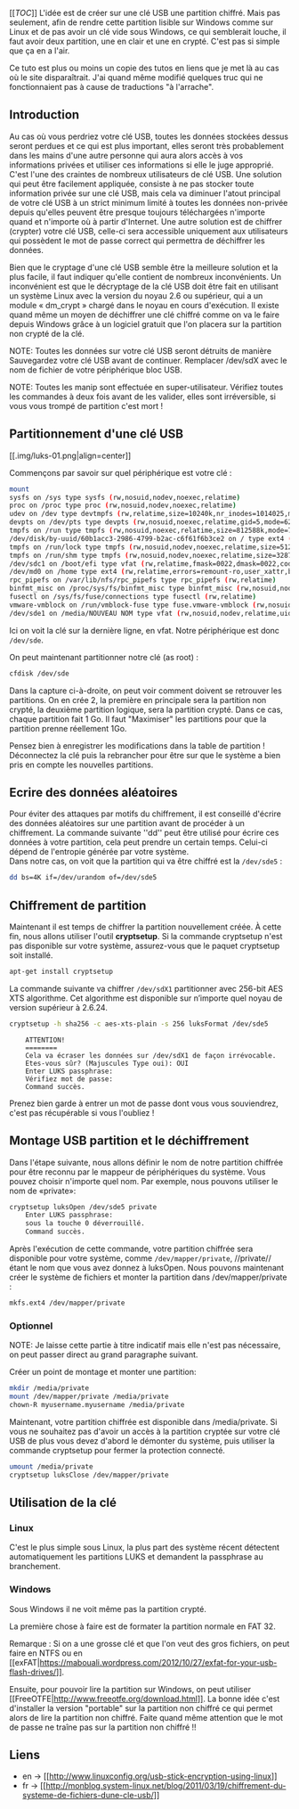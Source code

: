 [[_TOC_]]
L'idée est de créer sur une clé USB une partition chiffré. Mais pas seulement, afin de rendre cette partition lisible sur Windows comme sur 
Linux et de pas avoir un clé vide sous Windows, ce qui semblerait louche, il faut avoir deux partition, une en clair et une en crypté. 
C'est pas si simple que ça en a l'air.

Ce tuto est plus ou moins un copie des tutos en liens que je met là au cas où le site disparaîtrait. 
J'ai quand même modifié quelques truc qui ne fonctionnaient pas à cause de traductions "à l'arrache".

## Introduction
Au cas où vous perdriez votre clé USB, toutes les données stockées dessus seront perdues et ce qui est plus important, 
elles seront très probablement dans les mains d'une autre personne qui aura alors accès à vos informations privées et utiliser ces informations 
si elle le juge approprié. C'est l'une des craintes de nombreux utilisateurs de clé USB. Une solution qui peut être facilement appliquée, consiste à ne 
pas stocker toute information privée sur une clé USB, mais cela va diminuer l'atout principal de votre clé USB à un strict minimum limité à toutes les 
données non-privée depuis qu'elles peuvent être presque toujours téléchargées n'importe quand et n'importe où à partir d'Internet. Une autre solution 
est de chiffrer (crypter) votre clé USB, celle-ci sera accessible uniquement aux utilisateurs qui possèdent le mot de passe correct qui permettra de 
déchiffrer les données.

Bien que le cryptage d'une clé USB semble être la meilleure solution et la plus facile, il faut indiquer qu'elle contient de nombreux inconvénients. 
Un inconvénient est que le décryptage de la clé USB doit être fait en utilisant un système Linux avec la version du noyau 2.6 ou supérieur, qui a un 
module « dm_crypt » chargé dans le noyau en cours d'exécution. Il existe quand même un moyen de déchiffrer une clé chiffré comme on va le faire depuis 
Windows grâce à un logiciel gratuit que l'on placera sur la partition non crypté de la clé.

NOTE:
Toutes les données sur votre clé USB seront détruits de manière Sauvegardez votre clé USB avant de continuer. 
Remplacer /dev/sdX avec le nom de fichier de votre périphérique bloc USB.

NOTE: Toutes les manip sont effectuée en super-utilisateur. Vérifiez toutes les commandes à deux fois avant de les valider, elles sont irréversible, 
si vous vous trompé de partition c'est mort !

## Partitionnement d'une clé USB
[[.img/luks-01.png|align=center]]

Commençons par savoir sur quel périphérique est votre clé :

``` sh
mount
sysfs on /sys type sysfs (rw,nosuid,nodev,noexec,relatime)
proc on /proc type proc (rw,nosuid,nodev,noexec,relatime)
udev on /dev type devtmpfs (rw,relatime,size=10240k,nr_inodes=1014025,mode=755)
devpts on /dev/pts type devpts (rw,nosuid,noexec,relatime,gid=5,mode=620,ptmxmode=000)
tmpfs on /run type tmpfs (rw,nosuid,noexec,relatime,size=812588k,mode=755)
/dev/disk/by-uuid/60b1acc3-2986-4799-b2ac-c6f61f6b3ce2 on / type ext4 (rw,relatime,errors=remount-ro,user_xattr,barrier=1,data=ordered)
tmpfs on /run/lock type tmpfs (rw,nosuid,nodev,noexec,relatime,size=5120k)
tmpfs on /run/shm type tmpfs (rw,nosuid,nodev,noexec,relatime,size=3287720k)
/dev/sdc1 on /boot/efi type vfat (rw,relatime,fmask=0022,dmask=0022,codepage=cp437,iocharset=utf8,shortname=mixed,errors=remount-ro)
/dev/md0 on /home type ext4 (rw,relatime,errors=remount-ro,user_xattr,barrier=1,stripe=128,data=ordered)
rpc_pipefs on /var/lib/nfs/rpc_pipefs type rpc_pipefs (rw,relatime)
binfmt_misc on /proc/sys/fs/binfmt_misc type binfmt_misc (rw,nosuid,nodev,noexec,relatime)
fusectl on /sys/fs/fuse/connections type fusectl (rw,relatime)
vmware-vmblock on /run/vmblock-fuse type fuse.vmware-vmblock (rw,nosuid,nodev,relatime,user_id=0,group_id=0,default_permissions,allow_other)
/dev/sde1 on /media/NOUVEAU NOM type vfat (rw,nosuid,nodev,relatime,uid=1000,gid=1000,fmask=0022,dmask=0077,codepage=cp437,iocharset=utf8,shortname=mixed,showexec,utf8,flush,errors=remount-ro,uhelper=udisks)
```

Ici on voit la clé sur la dernière ligne, en vfat. Notre périphérique est donc `/dev/sde`.

On peut maintenant partitionner notre clé (as root) : 

``` sh
cfdisk /dev/sde
```

Dans la capture ci-à-droite, on peut voir comment doivent se retrouver les partitions. On en crée 2, la première en principale sera la partition non crypté, 
la deuxième partition logique, sera la partition crypté. Dans ce cas, chaque partition fait 1 Go. Il faut "Maximiser" les partitions pour que la 
partition prenne réellement 1Go.

Pensez bien à enregistrer les modifications dans la table de partition !
Déconnectez la clé puis la rebrancher pour être sur que le système a bien pris en compte les nouvelles partitions.

## Ecrire des données aléatoires
Pour éviter des attaques par motifs du chiffrement, il est conseillé d'écrire des données aléatoires sur une partition avant de procéder à un chiffrement. 
La commande suivante ''dd'' peut être utilisé pour écrire ces données à votre partition, cela peut prendre un certain temps. Celui-ci dépend de l'entropie 
générée par votre système.<br/>
Dans notre cas, on voit que la partition qui va être chiffré est la `/dev/sde5` :

``` bash
dd bs=4K if=/dev/urandom of=/dev/sde5
```

## Chiffrement de partition
Maintenant il est temps de chiffrer la partition nouvellement créée. À cette fin, nous allons utiliser l'outil **cryptsetup**. Si la commande cryptsetup n'est pas disponible sur votre système, assurez-vous que le paquet cryptsetup soit installé. 

``` bash
apt-get install cryptsetup
```

La commande suivante va chiffrer `/dev/sdX1` partitionner avec 256-bit AES XTS algorithme. Cet algorithme est disponible sur n’importe quel noyau 
de version supérieur à 2.6.24.

``` bash
cryptsetup -h sha256 -c aes-xts-plain -s 256 luksFormat /dev/sde5
```

~~~
    ATTENTION!
    ========
    Cela va écraser les données sur /dev/sdX1 de façon irrévocable.
    Etes-vous sûr? (Majuscules Type oui): OUI
    Enter LUKS passphrase:
    Vérifiez mot de passe:
    Command succès.
~~~

Prenez bien garde à entrer un mot de passe dont vous vous souviendrez, c'est pas récupérable si vous l'oubliez !

## Montage USB partition et le déchiffrement
Dans l'étape suivante, nous allons définir le nom de notre partition chiffrée pour être reconnu par le mappeur de périphériques du système. 
Vous pouvez choisir n'importe quel nom. Par exemple, nous pouvons utiliser le nom de «private»:

``` bash
cryptsetup luksOpen /dev/sde5 private
    Enter LUKS passphrase:
    sous la touche 0 déverrouillé.
    Command succès.
```

Après l'exécution de cette commande, votre partition chiffrée sera disponible pour votre système, comme `/dev/mapper/private`, //private// étant le nom que 
vous avez donnez à luksOpen. Nous pouvons maintenant créer le système de fichiers et monter la partition dans /dev/mapper/private :

``` bash
mkfs.ext4 /dev/mapper/private
```

### Optionnel
NOTE: Je laisse cette partie à titre indicatif mais elle n'est pas nécessaire, on peut passer direct au grand paragraphe suivant.

Créer un point de montage et monter une partition:

``` bash
mkdir /media/private
mount /dev/mapper/private /media/private
chown-R myusername.myusername /media/private
```

Maintenant, votre partition chiffrée est disponible dans /media/private. Si vous ne souhaitez pas d'avoir un accès à la partition cryptée sur votre 
clé USB de plus vous devez d'abord le démonter du système, puis utiliser la commande cryptsetup pour fermer la protection connecté.

``` bash
umount /media/private
cryptsetup luksClose /dev/mapper/private
```
    
## Utilisation de la clé
### Linux
C'est le plus simple sous Linux, la plus part des système récent détectent automatiquement les partitions LUKS et demandent la passphrase au branchement.

### Windows
Sous Windows il ne voit même pas la partition crypté. 

La première chose à faire est de formater la partition normale en FAT 32. 

Remarque : Si on a une grosse clé et que l'on veut des gros fichiers, on peut faire en NTFS ou en 
[[exFAT|https://mabouali.wordpress.com/2012/10/27/exfat-for-your-usb-flash-drives/]].

Ensuite, pour pouvoir lire la partition sur Windows, on peut utiliser [[FreeOTFE|http://www.freeotfe.org/download.html]]. 
La bonne idée c'est d'installer la version "portable" sur la partition non chiffré ce qui permet alors de lire la partition non chiffré. 
Faite quand même attention que le mot de passe ne traîne pas sur la partition non chiffré !!

## Liens
  * en &rarr; [[http://www.linuxconfig.org/usb-stick-encryption-using-linux]]
  * fr &rarr; [[http://monblog.system-linux.net/blog/2011/03/19/chiffrement-du-systeme-de-fichiers-dune-cle-usb/]]
  
<!-- --- tags: linux, security -->
